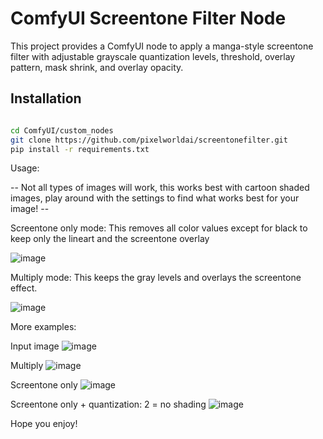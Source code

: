 # ComfyUI Screentone Filter Node

This project provides a ComfyUI node to apply a manga-style screentone filter with adjustable grayscale quantization levels, threshold, overlay pattern, mask shrink, and overlay opacity.

## Installation

```sh

cd ComfyUI/custom_nodes
git clone https://github.com/pixelworldai/screentonefilter.git
pip install -r requirements.txt

```
Usage:

-- Not all types of images will work, this works best with cartoon shaded images, play around with the settings to find what works best for your image! --

Screentone only mode:
This removes all color values except for black to keep only the lineart and the screentone overlay

![image](https://github.com/user-attachments/assets/24e9b82c-79e6-4bf4-8901-f7ea7b967bad)

Multiply mode:
This keeps the gray levels and overlays the screentone effect.

![image](https://github.com/user-attachments/assets/a1f4b484-8670-484b-abdd-330f20923679)

More examples:

Input image
![image](https://github.com/user-attachments/assets/bdd62a94-9d4a-4c83-887e-25731b671406)

Multiply
![image](https://github.com/user-attachments/assets/cc0b9811-beea-45b1-8154-5a02bcca9258)

Screentone only
![image](https://github.com/user-attachments/assets/bf6c676f-1218-4765-9101-de093133775f)

Screentone only + quantization: 2 = no shading
![image](https://github.com/user-attachments/assets/56d5b3d2-31c5-4a51-9d0c-7da4d2c80516)

Hope you enjoy!




